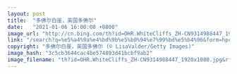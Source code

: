 ```yaml
---
layout: post
title:  "多佛尔白崖，英国多佛尔"
date:   "2021-01-06 16:00:00 +0800"
image_url: "http://cn.bing.com/th?id=OHR.WhiteCliffs_ZH-CN9314988447_1920x1080.jpg&rf=LaDigue_1920x1080.jpg&pid=hp"
link: "/search?q=%e5%a4%9a%e4%bd%9b%e5%b0%94%e7%99%bd%e5%b4%96&form=hpcapt&mkt=zh-cn"
copyright: "多佛尔白崖，英国多佛尔 (© LisaValder/Getty Images)"
image_hash: "3c5cb3644cac4be574893d41bcbf9ab2"
image_filename: "th?id=OHR.WhiteCliffs_ZH-CN9314988447_1920x1080.jpg&rf=LaDigue_1920x1080.jpg&pid=hp"
---
```

